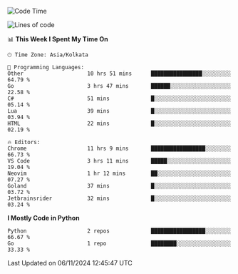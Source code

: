 <!--START_SECTION:waka-->
![Code Time](http://img.shields.io/badge/Code%20Time-377%20hrs%204%20mins-blue)

![Lines of code](https://img.shields.io/badge/From%20Hello%20World%20I%27ve%20Written-387%20lines%20of%20code-blue)

📊 **This Week I Spent My Time On** 

```text
🕑︎ Time Zone: Asia/Kolkata

💬 Programming Languages: 
Other                    10 hrs 51 mins      ████████████████░░░░░░░░░   64.79 % 
Go                       3 hrs 47 mins       ██████░░░░░░░░░░░░░░░░░░░   22.58 % 
C#                       51 mins             █░░░░░░░░░░░░░░░░░░░░░░░░   05.14 % 
Lua                      39 mins             █░░░░░░░░░░░░░░░░░░░░░░░░   03.94 % 
HTML                     22 mins             █░░░░░░░░░░░░░░░░░░░░░░░░   02.19 % 

🔥 Editors: 
Chrome                   11 hrs 9 mins       █████████████████░░░░░░░░   66.73 % 
VS Code                  3 hrs 11 mins       █████░░░░░░░░░░░░░░░░░░░░   19.04 % 
Neovim                   1 hr 12 mins        ██░░░░░░░░░░░░░░░░░░░░░░░   07.27 % 
Goland                   37 mins             █░░░░░░░░░░░░░░░░░░░░░░░░   03.72 % 
Jetbrainsrider           32 mins             █░░░░░░░░░░░░░░░░░░░░░░░░   03.24 % 
```

**I Mostly Code in Python** 

```text
Python                   2 repos             █████████████████░░░░░░░░   66.67 % 
Go                       1 repo              ████████░░░░░░░░░░░░░░░░░   33.33 % 
```




 Last Updated on 06/11/2024 12:45:47 UTC
<!--END_SECTION:waka-->
